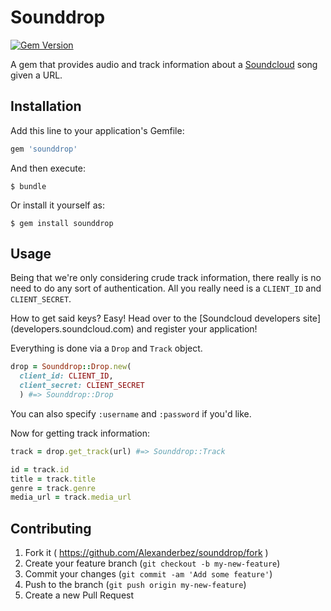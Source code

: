 # Sounddrop
[![Gem Version](https://badge.fury.io/rb/sounddrop.svg)](http://badge.fury.io/rb/sounddrop)

A gem that provides audio and track information about a [Soundcloud](https://soundcloud.com/) song given a URL.

## Installation

Add this line to your application's Gemfile:

```ruby
gem 'sounddrop'
```

And then execute:

    $ bundle

Or install it yourself as:

    $ gem install sounddrop

## Usage

Being that we're only considering crude track information, there really is no need to do any sort of authentication. All you really need is a `CLIENT_ID` and `CLIENT_SECRET`.

How to get said keys? Easy! Head over to the [Soundcloud developers site] (developers.soundcloud.com) and register your application!

Everything is done via a `Drop` and `Track` object.

```ruby
drop = Sounddrop::Drop.new(
  client_id: CLIENT_ID,
  client_secret: CLIENT_SECRET
  ) #=> Sounddrop::Drop
```

You can also specify `:username` and `:password` if you'd like.

Now for getting track information:

```ruby
track = drop.get_track(url) #=> Sounddrop::Track
```

```ruby
id = track.id
title = track.title
genre = track.genre
media_url = track.media_url
```

## Contributing

1. Fork it ( https://github.com/Alexanderbez/sounddrop/fork )
2. Create your feature branch (`git checkout -b my-new-feature`)
3. Commit your changes (`git commit -am 'Add some feature'`)
4. Push to the branch (`git push origin my-new-feature`)
5. Create a new Pull Request
